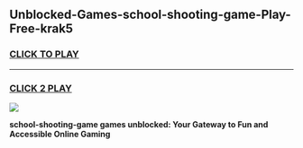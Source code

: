 
## Unblocked-Games-school-shooting-game-Play-Free-krak5
<h3>
<a href="https://premium76.site?title=school-shooting-game&ref=15A">CLICK TO PLAY</a></h3>
<hr>

<h3>
<a href="https://premium76.site?title=school-shooting-game&ref=15A">CLICK 2 PLAY</a>
  
</h3>

<a href="https://premium76.site?title=school-shooting-game&ref=15A"><img src="https://clearcache.store/games.png"></a>


**school-shooting-game games unblocked: Your Gateway to Fun and Accessible Online Gaming**

